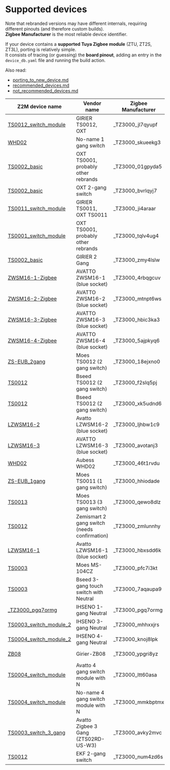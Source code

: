 # Supported devices

Note that rebranded versions may have different internals, requiring different pinouts (and therefore custom builds).  
**Zigbee Manufacturer** is the most reliable device identifier.

If your device contains a **supported Tuya Zigbee module** (ZTU, ZT2S, ZT3L), porting is relatively simple.  
It consists of tracing (or guessing) the **board pinout**, adding an entry in the `device_db.yaml` file and running the build action. 

Also read:  
- [porting_to_new_device.md](./porting_to_new_device.md)
- [recommended_devices.md](./recommended_devices.md)
- [not_recommended_devices.md](./not_recommended_devices.md)

| Z2M device name | Vendor name | Zigbee Manufacturer | Type | Status | Issue |
| --- | --- | --- | --- | --- | --- |
| [TS0012_switch_module](https://www.zigbee2mqtt.io/devices/TS0012_switch_module.html) | GIRIER TS0012, OXT  | _TZ3000_jl7qyupf | router / end_device | Supported |    -  | 
| [WHD02](https://www.zigbee2mqtt.io/devices/WHD02.html) | No-name 1 gang switch  | _TZ3000_skueekg3 | router | Supported |    -  | 
| [TS0002_basic](https://www.zigbee2mqtt.io/devices/TS0002_basic.html) | OXT TS0001, probably other rebrands  | _TZ3000_01gpyda5 | router | Supported |   [link](https://github.com/romasku/tuya-zigbee-switch/issues/6)  | 
| [TS0002_basic](https://www.zigbee2mqtt.io/devices/TS0002_basic.html) | OXT 2-gang switch  | _TZ3000_bvrlqyj7 | router | Supported |   [link](https://github.com/romasku/tuya-zigbee-switch/issues/49)  | 
| [TS0011_switch_module](https://www.zigbee2mqtt.io/devices/TS0011_switch_module.html) | GIRIER TS0011, OXT TS0011  | _TZ3000_ji4araar | router / end_device | Supported |   [link](https://github.com/romasku/tuya-zigbee-switch/issues/4)  | 
| [TS0001_switch_module](https://www.zigbee2mqtt.io/devices/TS0001_switch_module.html) | OXT TS0001, probably other rebrands  | _TZ3000_tqlv4ug4 | router | Supported |   [link](https://github.com/romasku/tuya-zigbee-switch/issues/6)  | 
| [TS0002_basic](https://www.zigbee2mqtt.io/devices/TS0002_basic.html) | GIRIER 2 Gang  | _TZ3000_zmy4lslw | router | Supported |   [link](https://github.com/romasku/tuya-zigbee-switch/issues/29)  | 
| [ZWSM16-1-Zigbee](https://www.zigbee2mqtt.io/devices/ZWSM16-1-Zigbee.html) | AVATTO ZWSM16-1 (blue socket)  | _TZ3000_4rbqgcuv | router | Supported |   [link](https://github.com/romasku/tuya-zigbee-switch/issues/9)  | 
| [ZWSM16-2-Zigbee](https://www.zigbee2mqtt.io/devices/ZWSM16-2-Zigbee.html) | AVATTO ZWSM16-2 (blue socket)  | _TZ3000_mtnpt6ws | router | Supported |   [link](https://github.com/romasku/tuya-zigbee-switch/issues/9)  | 
| [ZWSM16-3-Zigbee](https://www.zigbee2mqtt.io/devices/ZWSM16-3-Zigbee.html) | AVATTO ZWSM16-3 (blue socket)  | _TZ3000_hbic3ka3 | router | Supported |   [link](https://github.com/romasku/tuya-zigbee-switch/issues/56)  | 
| [ZWSM16-4-Zigbee](https://www.zigbee2mqtt.io/devices/ZWSM16-4-Zigbee.html) | AVATTO ZWSM16-4 (blue socket)  | _TZ3000_5ajpkyq6 | router | Supported |   [link](https://github.com/romasku/tuya-zigbee-switch/issues/9)  | 
| [ZS-EUB_2gang](https://www.zigbee2mqtt.io/devices/ZS-EUB_2gang.html) | Moes TS0012 (2 gang switch)  | _TZ3000_18ejxno0 | router / end_device | Supported |   [link](https://github.com/romasku/tuya-zigbee-switch/issues/14)  | 
| [TS0012](https://www.zigbee2mqtt.io/devices/TS0012.html) | Bseed TS0012 (2 gang switch)  | _TZ3000_f2slq5pj | router / end_device | In progress |   [link](https://github.com/romasku/tuya-zigbee-switch/pull/23)  | 
| [TS0012](https://www.zigbee2mqtt.io/devices/TS0012.html) | Bseed TS0012 (2 gang switch)  | _TZ3000_xk5udnd6 | router / end_device | Supported |   [link](https://github.com/romasku/tuya-zigbee-switch/issues/51)  | 
| [LZWSM16-2](https://www.zigbee2mqtt.io/devices/LZWSM16-2.html) | Avatto LZWSM16-2 (blue socket)  | _TZ3000_ljhbw1c9 | router / end_device | Supported |   [link](https://github.com/romasku/tuya-zigbee-switch/issues/16)  | 
| [LZWSM16-3](https://www.zigbee2mqtt.io/devices/LZWSM16-3.html) | AVATTO LZWSM16-3 (blue socket)  | _TZ3000_avotanj3 | router / end_device | Supported |   [link](https://github.com/romasku/tuya-zigbee-switch/issues/135)  | 
| [WHD02](https://www.zigbee2mqtt.io/devices/WHD02.html) | Aubess WHD02  | _TZ3000_46t1rvdu | router / end_device | Supported |   [link](https://github.com/romasku/tuya-zigbee-switch/issues/18)  | 
| [ZS-EUB_1gang](https://www.zigbee2mqtt.io/devices/ZS-EUB_1gang.html) | Moes TS0011 (1 gang switch)  | _TZ3000_hhiodade | router / end_device | Supported |   [link](https://github.com/romasku/tuya-zigbee-switch/issues/14)  | 
| [TS0013](https://www.zigbee2mqtt.io/devices/TS0013.html) | Moes TS0013 (3 gang switch)  | _TZ3000_qewo8dlz | router / end_device | Supported |   [link](https://github.com/romasku/tuya-zigbee-switch/issues/14)  | 
| [TS0012](https://www.zigbee2mqtt.io/devices/TS0012.html) | Zemismart 2 gang switch (needs confirmation)  | _TZ3000_zmlunnhy | router / end_device | In progress |   [link](https://github.com/romasku/tuya-zigbee-switch/issues/19)  | 
| [LZWSM16-1](https://www.zigbee2mqtt.io/devices/LZWSM16-1.html) | Avatto LZWSM16-1 (blue socket)  | _TZ3000_hbxsdd6k | router / end_device | Supported |   [link](https://github.com/romasku/tuya-zigbee-switch/issues/9)  | 
| [TS0003](https://www.zigbee2mqtt.io/devices/TS0003.html) | Moes MS-104CZ  | _TZ3000_pfc7i3kt | router | Supported |    -  | 
| [TS0003](https://www.zigbee2mqtt.io/devices/TS0003.html) | Bseed 3-gang touch switch with Neutral  | _TZ3000_7aqaupa9 | router | Supported |   [link](https://github.com/romasku/tuya-zigbee-switch/issues/125)  | 
| [_TZ3000_pgq7ormg](https://www.zigbee2mqtt.io/devices/_TZ3000_pgq7ormg.html) | IHSENO 1-gang Neutral  | _TZ3000_pgq7ormg | router | Supported |   [link](https://github.com/romasku/tuya-zigbee-switch/issues/105)  | 
| [TS0003_switch_module_2](https://www.zigbee2mqtt.io/devices/TS0003_switch_module_2.html) | IHSENO 3-gang Neutral  | _TZ3000_mhhxxjrs | router | Supported |   [link](https://github.com/romasku/tuya-zigbee-switch/issues/85)  | 
| [TS0004_switch_module_2](https://www.zigbee2mqtt.io/devices/TS0004_switch_module_2.html) | IHSENO 4-gang Neutral  | _TZ3000_knoj8lpk | router | Supported |   [link](https://github.com/romasku/tuya-zigbee-switch/issues/105)  | 
| [ZB08](https://www.zigbee2mqtt.io/devices/ZB08.html) | Girier-ZB08  | _TZ3000_ypgri8yz | router / end_device | Supported |   [link](https://github.com/romasku/tuya-zigbee-switch/issues/37)  | 
| [TS0004_switch_module](https://www.zigbee2mqtt.io/devices/TS0004_switch_module.html) | Avatto 4 gang switch module with N  | _TZ3000_ltt60asa | router | In progress |   [link](https://github.com/romasku/tuya-zigbee-switch/issues/42)  | 
| [TS0004_switch_module](https://www.zigbee2mqtt.io/devices/TS0004_switch_module.html) | No-name 4 gang switch module with N  | _TZ3000_mmkbptmx | router | Supported |   [link](https://github.com/romasku/tuya-zigbee-switch/issues/66)  | 
| [TS0003_switch_3_gang](https://www.zigbee2mqtt.io/devices/TS0003_switch_3_gang.html) | Avatto Zigbee 3 Gang (ZTS02RD-US-W3)  | _TZ3000_avky2mvc | router | In progress |   [link](https://github.com/romasku/tuya-zigbee-switch/issues/41)  | 
| [TS0012](https://www.zigbee2mqtt.io/devices/TS0012.html) | EKF 2-gang switch  | _TZ3000_num4zd6s | router / end_device | Supported |    -  | 

